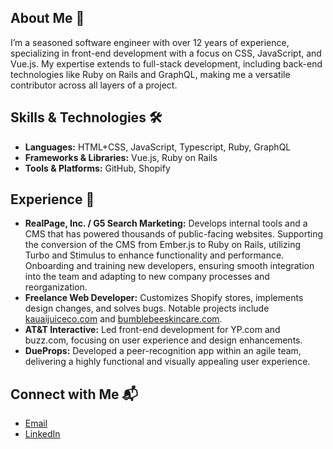 ## About Me 👋

I’m a seasoned software engineer with over 12 years of experience, specializing in front-end development with a focus on CSS, JavaScript, and Vue.js. My expertise extends to full-stack development, including back-end technologies like Ruby on Rails and GraphQL, making me a versatile contributor across all layers of a project.

## Skills & Technologies 🛠️
- **Languages:** HTML+CSS, JavaScript, Typescript, Ruby, GraphQL
- **Frameworks & Libraries:** Vue.js, Ruby on Rails
- **Tools & Platforms:** GitHub, Shopify

## Experience 📓
- **RealPage, Inc. / G5 Search Marketing:** Develops internal tools and a CMS that has powered thousands of public-facing websites. Supporting the conversion of the CMS from Ember.js to Ruby on Rails, utilizing Turbo and Stimulus to enhance functionality and performance. Onboarding and training new developers, ensuring smooth integration into the team and adapting to new company processes and reorganization.
- **Freelance Web Developer:** Customizes Shopify stores, implements design changes, and solves bugs. Notable projects include [kauaijuiceco.com](kauaijuiceco.com) and [bumblebeeskincare.com](bumblebeeskincare.com).
- **AT&T Interactive:** Led front-end development for YP.com and buzz.com, focusing on user experience and design enhancements.
- **DueProps:** Developed a peer-recognition app within an agile team, delivering a highly functional and visually appealing user experience.

## Connect with Me 📬
- [Email](mailto:cdcrissman@gmail.com)
- [LinkedIn](https://www.linkedin.com/in/ccrissman)


<!--
**crissmancd/crissmancd** is a ✨ _special_ ✨ repository because its `README.md` (this file) appears on your GitHub profile.

Here are some ideas to get you started:

- 🔭 I’m currently working on ...
- 🌱 I’m currently learning ...
- 👯 I’m looking to collaborate on ...
- 🤔 I’m looking for help with ...
- 💬 Ask me about ...
- 📫 How to reach me: ...
- 😄 Pronouns: ...
- ⚡ Fun fact: ...
-->
